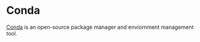 # Conda
[Conda](https://docs.conda.io/en/latest/) is an open-source package manager and enviornment management tool. 
